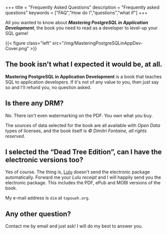 +++
title = "Frequently Asked Questions"
description = "Frequently asked questions"
keywords = ["FAQ","How do I","questions","what if"]
+++

All you wanted to know about ***Mastering PostgreSQL in Application
Development***, the book you need to read as a developer to level-up your
SQL game!

{{< figure class="left" src="/img/MasteringPostgreSQLinAppDev-Cover.png" >}}

## The book isn't what I expected it would be, at all.

**Mastering PostgreSQL in Application Development** is a book that teaches
SQL to application developers. If it's not of any value to you, then just
say so and I'll refund you, no question asked.

## Is there any DRM?

No. There isn't even watermarking on the PDF. You own what you buy.

The sources of data selected for the book are all available with *Open Data*
types of licenses, and the book itself is *© Dimitri Fontaine, all rights
reserved*.

## I selected the “Dead Tree Edition”, can I have the electronic versions too?

Yes of course. The thing is, [Lulu](https://lulu.com) doesn't send the
electronic package automatically. Forward me your *Lulu receipt* and I will
happily send you the electronic package. This includes the PDF, ePub and
MOBI versions of the book.

My e-mail address is `dim` at `tapoueh.org`.

## Any other question?

Contact me by email and just ask! I will do my best to answer you.
